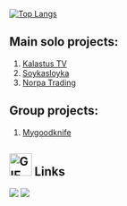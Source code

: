 [![Top Langs](https://github-readme-stats.vercel.app/api/top-langs/?username=soykasloyka&layout=compact)](https://github.com/anuraghazra/github-readme-stats)

## Main solo projects:
1. [Kalastus TV](https://kalastus-tv.com)
2. [Soykasloyka](https://soykasloyka.com)
3. [Norpa Trading](https://llcnorpa.com)

## Group projects:
1. [Mygoodknife](https://mygoodknife.com)

## <img src="https://media.giphy.com/media/kuWN0iF9BLQKk/giphy.gif" alt="GIF" width="40">  Links
[![](https://img.shields.io/badge/-linkedin-0073B1?style=flat-square)](https://www.linkedin.com/in/petremelianov/)
[![](https://img.shields.io/badge/-twitter-1C9CEA?style=flat-square)](https://twitter.com/Soykasloykas)
